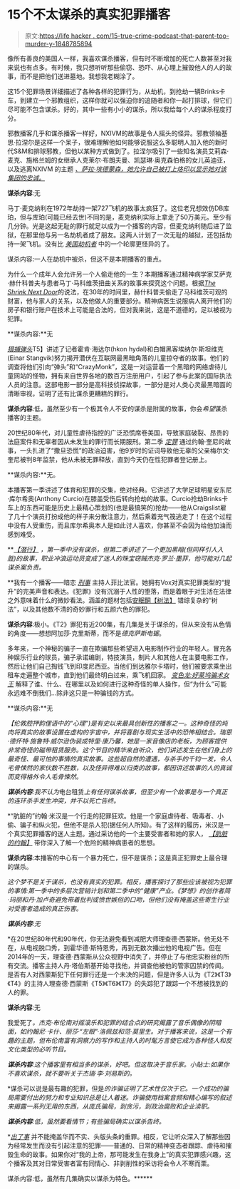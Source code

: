 # 15个不太谋杀的真实犯罪播客

> 原文:[https://life hacker . com/15-true-crime-podcast-that-parent-too-murder-y-1848785894](https://lifehacker.com/15-true-crime-podcasts-that-arent-too-murder-y-1848785894)

像所有善良的美国人一样，我喜欢谋杀播客，但有时不断增加的死亡人数甚至对我来说也有点多。有时候，我只想听听那些偷窃、恐吓、从心理上摧毁他人的人的故事，而不是把他们送进墓地。我想我老糊涂了。

这15个犯罪场景详细描述了各种各样的犯罪行为，从劫机，到抢劫一辆Brinks卡车，到建立一个邪教组织，这样你就可以强迫你的追随者和你一起打排球，但它们尽可能不包含谋杀。好的，其中一些有小小的谋杀，所以我给每个人的谋杀程度打分。

邪教播客几乎和谋杀播客一样好，NXIVM的故事是令人摇头的怪异。邪教领袖基思·拉涅尔是这样一个呆子，很难理解他如何能够说服这么多聪明人加入他的新时代S&M和排球邪教，但他以某种方式做到了。拉涅尔吸引了一些知名演员艾莉森·麦克、施格兰姆的女继承人克莱尔·布朗夫曼、凯瑟琳·奥克森伯格的女儿英迪亚，以及逃离NXIVM 的主题 [*、萨拉·埃德蒙森，她允许自己被打上烙印以显示她对该集团的忠诚。*](https://podcasts.apple.com/us/podcast/escaping-nxivm/id1527772333)

**谋杀内容**:无

马丁·麦克纳利在1972年劫持一架727飞机的故事太疯狂了。这位老兄想效仿DB库珀，但与库珀(可能已经去世)不同的是，麦克纳利实际上拿走了50万美元。至少有几分钟。光是这起无耻的罪行就足以成为一个播客的内容，但麦克纳利随后进了监狱，在那里他与另一名劫机者成了朋友。这两人计划了一次无耻的越狱，还包括劫持一架飞机。没有比 [*美国劫机者*](https://podcasts.apple.com/us/podcast/american-skyjacker-the-final-flight-of-martin-mcnally/id1518603342) 中的一个轮廓更怪异的了。

谋杀内容:一人在劫机中被杀，但这不是本期播客的重点。

为什么一个成年人会允许另一个人偷走他的一生？本期播客通过精神病学家艾萨克·赫什科普夫与患者马丁·马科维茨扭曲关系的故事来探究这个问题。根据[*The Shrink Next Door*](https://podcasts.apple.com/us/podcast/the-shrink-next-door/id1459899275)的说法，在30年的时间里，赫什科普夫偷走了马科维茨可观的财富，他与家人的关系，以及他做人的重要部分。精神病医生说服病人离开他们的房子和银行账户在技术上可能是合法的，但对我来说，这是不道德的，足以被视为犯罪。

**谋杀内容:**无

[*猎捕弹头*](https://podcasts.apple.com/us/podcast/hunting-warhead/id1480270157)T5】讲述了记者霍肯·海达尔(hkon hydal)和白帽黑客埃纳尔·斯坦维克(Einar Stangvik)努力揭开潜伏在互联网最黑暗角落的儿童掠夺者的故事。他们的调查将他们引向“弹头”和“CrazyMonk”，这是一对运营着一个黑暗的网络虐待儿童网站的怪物，拥有来自世界各地的数百万注册用户，引起了参与此案的国际执法人员的注意。这部电影一部分是高科技侦探故事，一部分是对人类心灵最黑暗面的清晰审视，证明了还有比谋杀更糟糕的罪行。

**谋杀内容**:低，虽然至少有一个极其令人不安的谋杀是附属的故事，你会*希望*谋杀播客的主题。

20世纪80年代，对儿童性虐待指控的广泛恐慌席卷美国，导致家庭破裂、昂贵的法庭案件和无辜者因从未发生的罪行而长期服刑。第二季 [*定罪*](https://gimletmedia.com/shows/conviction/8whozxk) 通过约翰·奎尼的故事，一头扎进了“撒旦恐慌”的政治迫害，他9岁时的证词导致他无辜的父亲梅尔文·奎尼被判8年监禁，他从未被无罪释放，直到今天仍在性犯罪者登记册上。

**谋杀内容:**无。

本播客第一季讲述了体育和犯罪的交集，绝对经典。它讲述了大学足球明星安东尼·库尔希奥(Anthony Curcio)在膝盖受伤后转向抢劫的故事。Curcio抢劫Brinks卡车上的东西可能是历史上最精心策划的(也是最搞笑的)抢劫——他从Craigslist雇了几十个演员打扮成他的样子来分散注意力，然后乘着充气筏逃走了！在这个过程中没有人受重伤，而且库尔希奥本人是如此讨人喜欢，你甚至不会因为给他加油而感到难受。

**[*【潜行】*](https://www.thesneakpodcast.com/) *，*第一季中没有谋杀，但第二季讲述了一个更加黑暗(但同样引人入胜)的故事，职业冲浪运动员变成了迷人的珠宝窃贼杰克·罗兰·墨菲，他可能对几起谋杀案负责。**

 **我有一个播客——暗恋 [*刑事*](https://thisiscriminal.com/) 主持人菲比法官。她拥有Vox对真实犯罪类型的“提升”的完美声音和表达。《犯罪》没有沉溺于人性的堕落，而是着眼于对生活在法律之外意味着什么的微妙看法。涵盖的题材包括[安眠酮](https://thisiscriminal.com/episode-122-professor-quaalude-9-13-2019/)[【树法】](https://thisiscriminal.com/episode-36-perfect-specimen/) 错综复杂的“树法”，以及其他数不清的奇妙罪行和五颜六色的罪犯。

**谋杀内容**:极小。《T2》罪犯有近200集，有几集是关于谋杀的，但从来没有从色情的角度——想想阿加莎·克里斯蒂，而不是*德克萨斯电锯*。

多年来，一个神秘的骗子一直在欺骗那些希望进入电影制作行业的年轻人。冒充各种娱乐行业的球员，骗子承诺编剧，特技演员，制片人和其他人在主要电影工作，然后让他们自己掏钱飞到印度尼西亚。当他们到达雅尔卡塔时，他们被要求乘坐出租车走遍整个城市，直到他们最终明白过来，乘飞机回家。 [*变色龙:好莱坞骗术女王*](https://www.campsidemedia.com/shows/chameleon) 解释了谁、什么、在哪里以及如何进行这种奇怪的单人操作，但“为什么”可能永远难不倒我们...除非这只是一种骗钱的方式。

**谋杀内容:**无

[](https://radiorentalusa.com/)*【伦敦腔押韵俚语中的“心理”)是有史以来最具创新性的播客之一。这种奇怪的炖肉将真实的故事设置在虚构的宇宙中，并将喜剧与现实生活中的恐怖相结合。瑞恩·德怀特·施鲁特·威尔逊伪装成特里·康乃馨，她是一家音像店的老板，为顾客提供非常奇怪的磁带租赁服务。这个节目的精华来自听众，他们讲述发生在他们身上的最奇怪、最可怕的事情的真实故事。这些超自然的遭遇，与杀手的千钧一发，令人毛骨悚然的家伙数不胜数，以及怪异得难以归类的故事，都因讲述故事的人的真诚而变得格外令人毛骨悚然。*

***谋杀内容**:我不认为*电台租赁*上有任何谋杀故事，但至少有一个故事是与一个真正的连环杀手发生冲突，并不以死亡告终。*

 *“肮脏的”约翰·米汉是一个行走的犯罪狂欢。他是一个家庭虐待者、吸毒者、小偷、骗子和纵火犯，但他不是杀人犯(据任何人所知)。有了这样的履历，米汉是一个真实犯罪播客的迷人主题。通过采访他的一个主要受害者和她的家人， [*【肮脏的约翰】*](https://podcasts.apple.com/us/podcast/dirty-john/id1272970334) 带你深入了解一个危险的精神病患者的思想。

**谋杀内容**:本播客的中心有一个暴力死亡，但不是谋杀；这是真正犯罪史上最合理的谋杀。

[](https://podcasts.apple.com/us/podcast/the-dream/id1435743296)*这个梦不是关于谋杀，也没有真实的犯罪。相反，播客探讨了那些应该被视为犯罪的事情:第一季中的多层次营销计划和第二季中的“健康”产业。《梦想》的创作者简·玛丽和丹·加卢奇避免带着批判或愤世嫉俗的口吻，但他们没有掩盖这些寄生行业对受害者造成的真正伤害。*

***谋杀内容**:无*

 *在20世纪80年代和90年代，你无法避免看到减肥大师理查德·西蒙斯。他无处不在，从电视脱口秀，到霍华德·斯特恩秀，再到无数次播出他的电视广告。但在2014年的一天，理查德·西蒙斯从公众视野中消失了，并停止了与他忠实粉丝的所有交流。播客主持人丹·塔伯斯基开始寻找他，并调查他被他的管家囚禁的传闻。是否有人对西蒙斯犯下任何罪行还是一个未决的问题，但是许多人认为《T2》《T3》《T4》的主持人理查德·西蒙斯《T5》《T6》《T7》的失踪犯了跟踪一个不想被找到的人的罪。

**谋杀内容**:无

我爱死了[](https://podcasts.apple.com/us/podcast/disgraceland/id1275172907)*。杰克·布伦南对摇滚乐和犯罪的结合点的研究揭露了音乐偶像的阴暗面，如约翰尼·卡什、丽莎·“左眼”·洛佩兹和范·莫里生。对于播客来说，这是一个有趣的主题，但布伦南富有洞察力的写作和主持人的时髦方言使它成为各种怪人和反文化类型的必听节目。*

***谋杀内容**:这个播客里有相当多的谋杀，好吧。但这取决于音乐家。小贴士:如果你不喜欢谋杀，就不要听关于杰瑞·李·刘易斯的。*

 *谋杀可以说是最有趣的犯罪，但是[](https://podcasts.apple.com/us/podcast/swindled/id1308717668)*的诈骗证明了艺术性仅次于它。一个成功的骗局需要付出的努力和专业知识总是让人着迷。*诈骗*使用档案音频和精心编写的叙述来揭露一系列无用的东西，从庞氏骗局，到贪污，到政治腐败和企业渎职。*

***谋杀内容**:低，虽然要看情节；有些骗局确实以谋杀告终。*

 *[*出了事*](https://podcasts.apple.com/us/podcast/something-was-wrong/id1447286743) 并不能掩盖华而不实、头版头条的重罪。相反，它让听众深入了解那些因为经常发生而没有引起注意的犯罪——普通的、日常的精神变态者跟踪、虐待和摧毁生命的故事。如果你对“我的上帝，那可能发生在我身上”的真实犯罪感兴趣，这个播客及其对日常受害者富有同情心、非剥削性的采访将会令人不寒而栗。

谋杀内容:低，虽然有几集确实以谋杀为特色。******